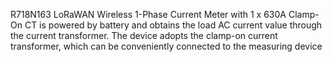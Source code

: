 R718N163 LoRaWAN Wireless 1-Phase Current Meter with 1 x 630A Clamp-On CT is powered by battery and obtains the load AC current value through the current transformer. The device adopts the clamp-on current transformer, which can be conveniently connected to the measuring device
